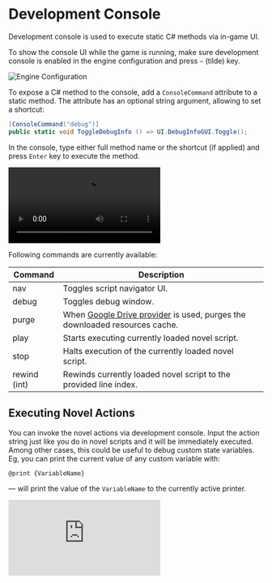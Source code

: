 ﻿# Development Console

Development console is used to execute static C# methods via in-game UI.

To show the console UI while the game is running, make sure development console is enabled in the engine configuration and press `~` (tilde) key.

![Engine Configuration](/guide/engine-config.png)

To expose a C# method to the console, add a `ConsoleCommand` attribute to a static method. The attribute has an optional string argument, allowing to set a shortcut:

```csharp
[ConsoleCommand("debug")]
public static void ToggleDebugInfo () => UI.DebugInfoGUI.Toggle();
```

In the console, type either full method name or the shortcut (if applied) and press `Enter` key to execute the method.

<video class="video" loop autoplay><source src="https://i.gyazo.com/bd41a9a8fff91eb575b235a6b641dcce.mp4 " type="video/mp4"></video>

Following commands are currently available:

Command | Description
--- | ---
nav | Toggles script navigator UI.
debug | Toggles debug window.
purge | When [Google Drive provider](/guide/google-drive-integration.md) is used, purges the downloaded resources cache.
play | Starts executing currently loaded novel script.
stop | Halts execution of the currently loaded novel script.
rewind (int) | Rewinds currently loaded novel script to the provided line index.

## Executing Novel Actions

You can invoke the novel actions via development console. Input the action string just like you do in novel scripts and it will be immediately executed. Among other cases, this could be useful to debug custom state variables. Eg, you can print the current value of any custom variable with:

```
@print {VariableName}
```

— will print the value of the `VariableName` to the currently active printer.

<div class="video-container">
    <iframe src="https://www.youtube-nocookie.com/embed/wcgTGro0_SE" frameborder="0" allow="accelerometer; autoplay; encrypted-media; gyroscope; picture-in-picture" allowfullscreen></iframe>
</div>